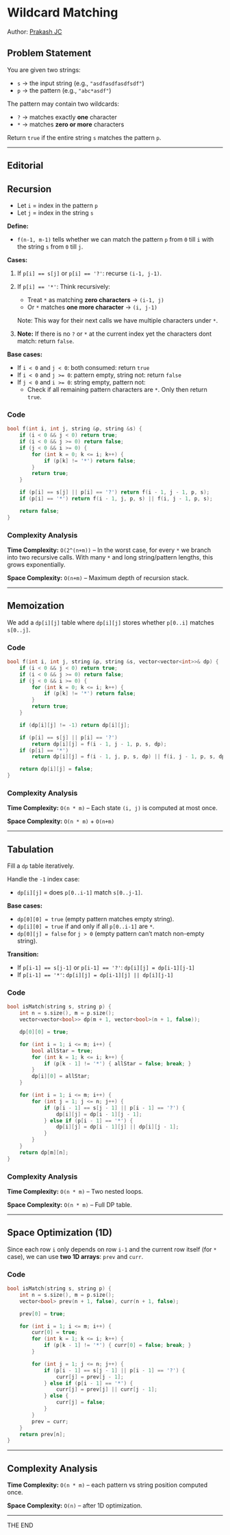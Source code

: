 # Wildcard Matching

Author: [Prakash JC](https://prakash079513.github.io/)

## Problem Statement

You are given two strings:

- `s` → the input string (e.g., `"asdfasdfasdfsdf"`)
- `p` → the pattern (e.g., `"abc*asdf"`)

The pattern may contain two wildcards:

- `?` → matches exactly **one** character
- `*` → matches **zero or more** characters

Return `true` if the entire string `s` matches the pattern `p`.

---

## Editorial

## Recursion

- Let `i` = index in the pattern `p`
- Let `j` = index in the string `s`

**Define:**

- `f(n-1, m-1)` tells whether we can match the pattern `p` from `0` till `i` with the string `s` from `0` till `j`.

**Cases:**

1. If `p[i] == s[j]` or `p[i] == '?'`: recurse `(i-1, j-1)`.
2. If `p[i] == '*'`: Think recursively:

   - Treat `*` as matching **zero characters** → `(i-1, j)`
   - Or `*` matches **one more character** → `(i, j-1)`

   Note: This way for their next calls we have multiple characters under `*`.

3. **Note:** If there is no `?` or `*` at the current index yet the characters dont match: return `false`.

**Base cases:**

- If `i < 0` and `j < 0`: both consumed: return `true`
- If `i < 0` and `j >= 0`: pattern empty, string not: return `false`
- If `j < 0` and `i >= 0`: string empty, pattern not:
  - Check if all remaining pattern characters are `*`. Only then return `true`.

### Code

```cpp
bool f(int i, int j, string &p, string &s) {
    if (i < 0 && j < 0) return true;
    if (i < 0 && j >= 0) return false;
    if (j < 0 && i >= 0) {
        for (int k = 0; k <= i; k++) {
            if (p[k] != '*') return false;
        }
        return true;
    }

    if (p[i] == s[j] || p[i] == '?') return f(i - 1, j - 1, p, s);
    if (p[i] == '*') return f(i - 1, j, p, s) || f(i, j - 1, p, s);

    return false;
}
```

### Complexity Analysis

**Time Complexity:** `O(2^(n+m))` – In the worst case, for every `*` we branch into two recursive calls. With many `*` and long string/pattern lengths, this grows exponentially.

**Space Complexity:** `O(n+m)` – Maximum depth of recursion stack.

---

## Memoization

We add a `dp[i][j]` table where `dp[i][j]` stores whether `p[0..i]` matches `s[0..j]`.

### Code

```cpp
bool f(int i, int j, string &p, string &s, vector<vector<int>>& dp) {
    if (i < 0 && j < 0) return true;
    if (i < 0 && j >= 0) return false;
    if (j < 0 && i >= 0) {
        for (int k = 0; k <= i; k++) {
            if (p[k] != '*') return false;
        }
        return true;
    }

    if (dp[i][j] != -1) return dp[i][j];

    if (p[i] == s[j] || p[i] == '?')
        return dp[i][j] = f(i - 1, j - 1, p, s, dp);
    if (p[i] == '*')
        return dp[i][j] = f(i - 1, j, p, s, dp) || f(i, j - 1, p, s, dp);

    return dp[i][j] = false;
}
```

### Complexity Analysis

**Time Complexity:** `O(n * m)` – Each state `(i, j)` is computed at most once.

**Space Complexity:** `O(n * m)` + `O(n+m)`

---

## Tabulation

Fill a `dp` table iteratively.

Handle the `-1` index case:

- `dp[i][j]` = does `p[0..i-1]` match `s[0..j-1]`.

**Base cases:**

- `dp[0][0] = true` (empty pattern matches empty string).
- `dp[i][0] = true` if and only if all `p[0..i-1]` are `*`.
- `dp[0][j] = false` for `j > 0` (empty pattern can’t match non-empty string).

**Transition:**

- If `p[i-1] == s[j-1]` or `p[i-1] == '?'`: `dp[i][j] = dp[i-1][j-1]`
- If `p[i-1] == '*'`: `dp[i][j] = dp[i-1][j] || dp[i][j-1]`

### Code

```cpp
bool isMatch(string s, string p) {
    int n = s.size(), m = p.size();
    vector<vector<bool>> dp(m + 1, vector<bool>(n + 1, false));

    dp[0][0] = true;

    for (int i = 1; i <= m; i++) {
        bool allStar = true;
        for (int k = 1; k <= i; k++) {
            if (p[k - 1] != '*') { allStar = false; break; }
        }
        dp[i][0] = allStar;
    }

    for (int i = 1; i <= m; i++) {
        for (int j = 1; j <= n; j++) {
            if (p[i - 1] == s[j - 1] || p[i - 1] == '?') {
                dp[i][j] = dp[i - 1][j - 1];
            } else if (p[i - 1] == '*') {
                dp[i][j] = dp[i - 1][j] || dp[i][j - 1];
            }
        }
    }
    return dp[m][n];
}
```

### Complexity Analysis

**Time Complexity:** `O(n * m)` – Two nested loops.

**Space Complexity:** `O(n * m)` – Full DP table.

---

## Space Optimization (1D)

Since each row `i` only depends on row `i-1` and the current row itself (for `*` case), we can use **two 1D arrays**: `prev` and `curr`.

### Code

```cpp
bool isMatch(string s, string p) {
    int n = s.size(), m = p.size();
    vector<bool> prev(n + 1, false), curr(n + 1, false);

    prev[0] = true;

    for (int i = 1; i <= m; i++) {
        curr[0] = true;
        for (int k = 1; k <= i; k++) {
            if (p[k - 1] != '*') { curr[0] = false; break; }
        }

        for (int j = 1; j <= n; j++) {
            if (p[i - 1] == s[j - 1] || p[i - 1] == '?') {
                curr[j] = prev[j - 1];
            } else if (p[i - 1] == '*') {
                curr[j] = prev[j] || curr[j - 1];
            } else {
                curr[j] = false;
            }
        }
        prev = curr;
    }
    return prev[n];
}
```

---

## Complexity Analysis

**Time Complexity:** `O(n * m)` – each pattern vs string position computed once.

**Space Complexity:** `O(n)` – after 1D optimization.

---

THE END
